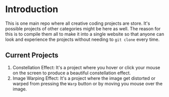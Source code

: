# Introduction

This is one main repo where all creative coding projects are store. It's possible projects of other categories might be here as well. The reason for this is to compile them all to make it into a single website so that anyone can look and experience the projects without needing to `git clone` every time.

## Current Projects

1. Constellation Effect: It's a project where you hover or click your mouse on the screen to produce a beautiful constellation effect.
2. Image Warping Effect: It's a project where the image get distorted or warped from pressing the `Warp` button or by moving you mouse over the image.
